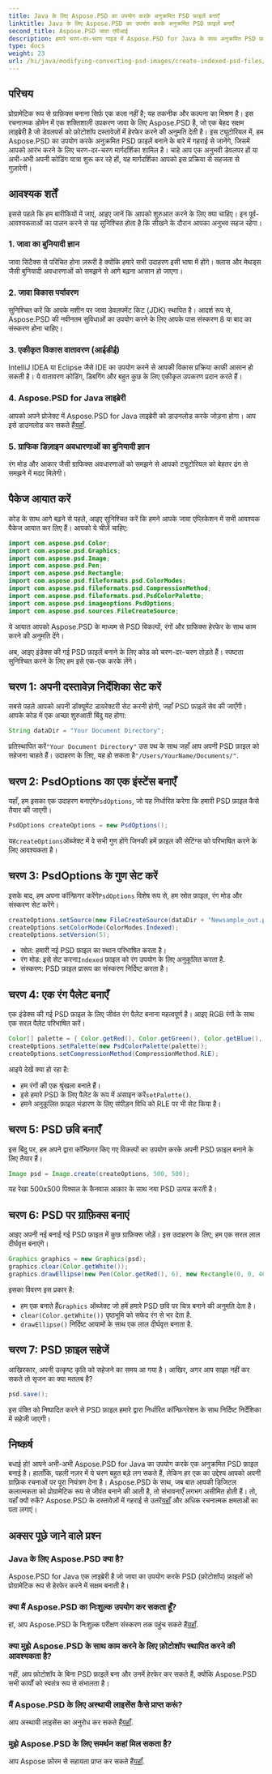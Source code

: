 ```yaml
---
title: Java के लिए Aspose.PSD का उपयोग करके अनुक्रमित PSD फ़ाइलें बनाएँ
linktitle: Java के लिए Aspose.PSD का उपयोग करके अनुक्रमित PSD फ़ाइलें बनाएँ
second_title: Aspose.PSD जावा एपीआई
description: हमारे चरण-दर-चरण गाइड में Aspose.PSD for Java के साथ अनुक्रमित PSD फ़ाइलें बनाना सीखें। अनंत कलात्मक संभावनाओं का पता लगाने के लिए अभी जुड़ें।
type: docs
weight: 23
url: /hi/java/modifying-converting-psd-images/create-indexed-psd-files/
---
```

## परिचय
प्रोग्रामेटिक रूप से ग्राफ़िक्स बनाना सिर्फ़ एक कला नहीं है; यह तकनीक और कल्पना का मिश्रण है। इस रचनात्मक डोमेन में एक शक्तिशाली उपकरण जावा के लिए Aspose.PSD है, जो एक बेहद सक्षम लाइब्रेरी है जो डेवलपर्स को फ़ोटोशॉप दस्तावेज़ों में हेरफेर करने की अनुमति देती है। इस ट्यूटोरियल में, हम Aspose.PSD का उपयोग करके अनुक्रमित PSD फ़ाइलें बनाने के बारे में गहराई से जानेंगे, जिसमें आपको आरंभ करने के लिए चरण-दर-चरण मार्गदर्शिका शामिल है। चाहे आप एक अनुभवी डेवलपर हों या अभी-अभी अपनी कोडिंग यात्रा शुरू कर रहे हों, यह मार्गदर्शिका आपको इस प्रक्रिया से सहजता से गुज़ारेगी।
## आवश्यक शर्तें
इससे पहले कि हम बारीकियों में जाएं, आइए जानें कि आपको शुरुआत करने के लिए क्या चाहिए। इन पूर्व-आवश्यकताओं का पालन करने से यह सुनिश्चित होता है कि सीखने के दौरान आपका अनुभव सहज रहेगा।
### 1. जावा का बुनियादी ज्ञान
जावा सिंटैक्स से परिचित होना ज़रूरी है क्योंकि हमारे सभी उदाहरण इसी भाषा में होंगे। क्लास और मेथड्स जैसी बुनियादी अवधारणाओं को समझने से आगे बढ़ना आसान हो जाएगा।
### 2. जावा विकास पर्यावरण
सुनिश्चित करें कि आपके मशीन पर जावा डेवलपमेंट किट (JDK) स्थापित है। आदर्श रूप से, Aspose.PSD की नवीनतम सुविधाओं का उपयोग करने के लिए आपके पास संस्करण 8 या बाद का संस्करण होना चाहिए।
### 3. एकीकृत विकास वातावरण (आईडीई)
IntelliJ IDEA या Eclipse जैसे IDE का उपयोग करने से आपकी विकास प्रक्रिया काफी आसान हो सकती है। ये वातावरण कोडिंग, डिबगिंग और बहुत कुछ के लिए एकीकृत उपकरण प्रदान करते हैं।
### 4. Aspose.PSD for Java लाइब्रेरी
 आपको अपने प्रोजेक्ट में Aspose.PSD for Java लाइब्रेरी को डाउनलोड करके जोड़ना होगा। आप इसे डाउनलोड कर सकते हैं[यहाँ](https://releases.aspose.com/psd/java/).
### 5. ग्राफिक डिज़ाइन अवधारणाओं का बुनियादी ज्ञान
रंग मोड और आकार जैसी ग्राफिक्स अवधारणाओं को समझने से आपको ट्यूटोरियल को बेहतर ढंग से समझने में मदद मिलेगी।
## पैकेज आयात करें
कोड के साथ आगे बढ़ने से पहले, आइए सुनिश्चित करें कि हमने आपके जावा एप्लिकेशन में सभी आवश्यक पैकेज आयात कर लिए हैं। आपको ये चीज़ें चाहिए:
```java
import com.aspose.psd.Color;
import com.aspose.psd.Graphics;
import com.aspose.psd.Image;
import com.aspose.psd.Pen;
import com.aspose.psd.Rectangle;
import com.aspose.psd.fileformats.psd.ColorModes;
import com.aspose.psd.fileformats.psd.CompressionMethod;
import com.aspose.psd.fileformats.psd.PsdColorPalette;
import com.aspose.psd.imageoptions.PsdOptions;
import com.aspose.psd.sources.FileCreateSource;
```
ये आयात आपको Aspose.PSD के माध्यम से PSD विकल्पों, रंगों और ग्राफिक्स हेरफेर के साथ काम करने की अनुमति देंगे।

अब, आइए इंडेक्स की गई PSD फ़ाइलें बनाने के लिए कोड को चरण-दर-चरण तोड़ते हैं। स्पष्टता सुनिश्चित करने के लिए हम इसे एक-एक करके लेंगे।
## चरण 1: अपनी दस्तावेज़ निर्देशिका सेट करें
सबसे पहले आपको अपनी डॉक्यूमेंट डायरेक्टरी सेट करनी होगी, जहाँ PSD फ़ाइलें सेव की जाएँगी। आपके कोड में एक अच्छा शुरुआती बिंदु यह होगा:
```java
String dataDir = "Your Document Directory";
```
 प्रतिस्थापित करें`"Your Document Directory"` उस पथ के साथ जहाँ आप अपनी PSD फ़ाइल को सहेजना चाहते हैं। उदाहरण के लिए, यह हो सकता है`"/Users/YourName/Documents/"`.
## चरण 2: PsdOptions का एक इंस्टेंस बनाएँ
 यहाँ, हम इसका एक उदाहरण बनाएंगे`PsdOptions`, जो यह निर्धारित करेगा कि हमारी PSD फ़ाइल कैसे तैयार की जाएगी।
```java
PsdOptions createOptions = new PsdOptions();
```
 यह`createOptions`ऑब्जेक्ट में वे सभी गुण होंगे जिनकी हमें फ़ाइल की सेटिंग्स को परिभाषित करने के लिए आवश्यकता है। 
## चरण 3: PsdOptions के गुण सेट करें
 इसके बाद, हम अपना कॉन्फ़िगर करेंगे`PsdOptions` विशेष रूप से, हम स्रोत फ़ाइल, रंग मोड और संस्करण सेट करेंगे। 
```java
createOptions.setSource(new FileCreateSource(dataDir + "Newsample_out.psd", false));
createOptions.setColorMode(ColorModes.Indexed);
createOptions.setVersion(5);
```
- स्रोत: हमारी नई PSD फ़ाइल का स्थान परिभाषित करता है।
-  रंग मोड: इसे सेट करना`Indexed` फ़ाइल को रंग उपयोग के लिए अनुकूलित करता है.
- संस्करण: PSD फ़ाइल प्रारूप का संस्करण निर्दिष्ट करता है।
## चरण 4: एक रंग पैलेट बनाएँ
एक इंडेक्स की गई PSD फ़ाइल के लिए जीवंत रंग पैलेट बनाना महत्वपूर्ण है। आइए RGB रंगों के साथ एक सरल पैलेट परिभाषित करें।
```java
Color[] palette = { Color.getRed(), Color.getGreen(), Color.getBlue(), Color.getYellow() };
createOptions.setPalette(new PsdColorPalette(palette));
createOptions.setCompressionMethod(CompressionMethod.RLE);
```
आइये देखें क्या हो रहा है:
- हम रंगों की एक श्रृंखला बनाते हैं।
-  इसे हमारे PSD के लिए पैलेट के रूप में असाइन करें`setPalette()`.
- हमने अनुकूलित फ़ाइल भंडारण के लिए संपीड़न विधि को RLE पर भी सेट किया है।
## चरण 5: PSD छवि बनाएँ
इस बिंदु पर, हम अपने द्वारा कॉन्फ़िगर किए गए विकल्पों का उपयोग करके अपनी PSD फ़ाइल बनाने के लिए तैयार हैं।
```java
Image psd = Image.create(createOptions, 500, 500);
```
यह रेखा 500x500 पिक्सल के कैनवास आकार के साथ नया PSD उत्पन्न करती है।
## चरण 6: PSD पर ग्राफ़िक्स बनाएं
आइए अपनी नई बनाई गई PSD फ़ाइल में कुछ ग्राफ़िक्स जोड़ें। इस उदाहरण के लिए, हम एक सरल लाल दीर्घवृत्त बनाएंगे।
```java
Graphics graphics = new Graphics(psd);
graphics.clear(Color.getWhite());
graphics.drawEllipse(new Pen(Color.getRed(), 6), new Rectangle(0, 0, 400, 400));
```
इसका विवरण इस प्रकार है:
-  हम एक बनाते हैं`Graphics` ऑब्जेक्ट जो हमें हमारे PSD छवि पर चित्र बनाने की अनुमति देता है।
- `clear(Color.getWhite())` पृष्ठभूमि को सफेद रंग से भर देता है.
- `drawEllipse()` निर्दिष्ट आयामों के साथ एक लाल दीर्घवृत्त बनाता है.
## चरण 7: PSD फ़ाइल सहेजें
आखिरकार, अपनी उत्कृष्ट कृति को सहेजने का समय आ गया है। आखिर, अगर आप साझा नहीं कर सकते तो सृजन का क्या मतलब है?
```java
psd.save();
```
इस पंक्ति को निष्पादित करने से PSD फ़ाइल हमारे द्वारा निर्धारित कॉन्फ़िगरेशन के साथ निर्दिष्ट निर्देशिका में सहेजी जाएगी।
## निष्कर्ष
बधाई हो! आपने अभी-अभी Aspose.PSD for Java का उपयोग करके एक अनुक्रमित PSD फ़ाइल बनाई है। हालाँकि, पहली नज़र में ये चरण बहुत बड़े लग सकते हैं, लेकिन हर एक का उद्देश्य आपको अपनी ग्राफ़िक रचनाओं पर पूरा नियंत्रण देना है। Aspose.PSD के साथ, जब बात आपकी डिजिटल कलात्मकता को प्रोग्रामेटिक रूप से जीवंत बनाने की आती है, तो संभावनाएँ लगभग असीमित होती हैं।
तो, यहाँ क्यों रुकें? Aspose.PSD के दस्तावेज़ों में गहराई से उतरें[यहाँ](https://reference.aspose.com/psd/java/) और अधिक रचनात्मक क्षमताओं का पता लगाएं।
## अक्सर पूछे जाने वाले प्रश्न
### Java के लिए Aspose.PSD क्या है?
Aspose.PSD for Java एक लाइब्रेरी है जो जावा का उपयोग करके PSD (फ़ोटोशॉप) फ़ाइलों को प्रोग्रामेटिक रूप से हेरफेर करने में सक्षम बनाती है।
### क्या मैं Aspose.PSD का निःशुल्क उपयोग कर सकता हूँ?
 हां, आप Aspose.PSD के निःशुल्क परीक्षण संस्करण तक पहुंच सकते हैं[यहाँ](https://releases.aspose.com/).
### क्या मुझे Aspose.PSD के साथ काम करने के लिए फ़ोटोशॉप स्थापित करने की आवश्यकता है?
नहीं, आप फ़ोटोशॉप के बिना PSD फ़ाइलें बना और उनमें हेरफेर कर सकते हैं, क्योंकि Aspose.PSD सभी कार्यों को स्वतंत्र रूप से संभालता है।
### मैं Aspose.PSD के लिए अस्थायी लाइसेंस कैसे प्राप्त करूं?
 आप अस्थायी लाइसेंस का अनुरोध कर सकते हैं[यहाँ](https://purchase.aspose.com/temporary-license/).
### मुझे Aspose.PSD के लिए समर्थन कहां मिल सकता है?
 आप Aspose फ़ोरम से सहायता प्राप्त कर सकते हैं[यहाँ](https://forum.aspose.com/c/psd/34).
